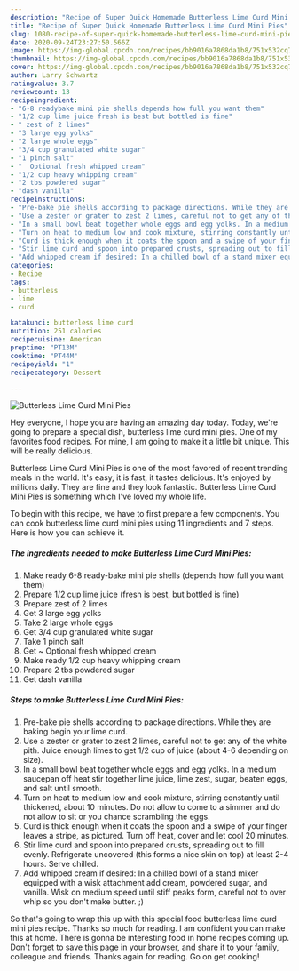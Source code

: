 ```yaml
---
description: "Recipe of Super Quick Homemade Butterless Lime Curd Mini Pies"
title: "Recipe of Super Quick Homemade Butterless Lime Curd Mini Pies"
slug: 1080-recipe-of-super-quick-homemade-butterless-lime-curd-mini-pies
date: 2020-09-24T23:27:50.566Z
image: https://img-global.cpcdn.com/recipes/bb9016a7868da1b8/751x532cq70/butterless-lime-curd-mini-pies-recipe-main-photo.jpg
thumbnail: https://img-global.cpcdn.com/recipes/bb9016a7868da1b8/751x532cq70/butterless-lime-curd-mini-pies-recipe-main-photo.jpg
cover: https://img-global.cpcdn.com/recipes/bb9016a7868da1b8/751x532cq70/butterless-lime-curd-mini-pies-recipe-main-photo.jpg
author: Larry Schwartz
ratingvalue: 3.7
reviewcount: 13
recipeingredient:
- "6-8 readybake mini pie shells depends how full you want them"
- "1/2 cup lime juice fresh is best but bottled is fine"
- " zest of 2 limes"
- "3 large egg yolks"
- "2 large whole eggs"
- "3/4 cup granulated white sugar"
- "1 pinch salt"
- "  Optional fresh whipped cream"
- "1/2 cup heavy whipping cream"
- "2 tbs powdered sugar"
- "dash vanilla"
recipeinstructions:
- "Pre-bake pie shells according to package directions. While they are baking begin your lime curd."
- "Use a zester or grater to zest 2 limes, careful not to get any of the white pith. Juice enough limes to get 1/2 cup of juice (about 4-6 depending on size)."
- "In a small bowl beat together whole eggs and egg yolks. In a medium saucepan off heat stir together lime juice, lime zest, sugar, beaten eggs, and salt until smooth."
- "Turn on heat to medium low and cook mixture, stirring constantly until thickened, about 10 minutes. Do not allow to come to a simmer and do not allow to sit or you chance scrambling the eggs."
- "Curd is thick enough when it coats the spoon and a swipe of your finger leaves a stripe, as pictured. Turn off heat, cover and let cool 20 minutes."
- "Stir lime curd and spoon into prepared crusts, spreading out to fill evenly. Refrigerate uncovered (this forms a nice skin on top) at least 2-4 hours. Serve chilled."
- "Add whipped cream if desired: In a chilled bowl of a stand mixer equipped with a wisk attachment add cream, powdered sugar, and vanilla. Wisk on medium speed until stiff peaks form, careful not to over whip so you don&#39;t make butter. ;)"
categories:
- Recipe
tags:
- butterless
- lime
- curd

katakunci: butterless lime curd 
nutrition: 251 calories
recipecuisine: American
preptime: "PT13M"
cooktime: "PT44M"
recipeyield: "1"
recipecategory: Dessert

---
```



![Butterless Lime Curd Mini Pies](https://img-global.cpcdn.com/recipes/bb9016a7868da1b8/751x532cq70/butterless-lime-curd-mini-pies-recipe-main-photo.jpg)

Hey everyone, I hope you are having an amazing day today. Today, we're going to prepare a special dish, butterless lime curd mini pies. One of my favorites food recipes. For mine, I am going to make it a little bit unique. This will be really delicious.

Butterless Lime Curd Mini Pies is one of the most favored of recent trending meals in the world. It's easy, it is fast, it tastes delicious. It's enjoyed by millions daily. They are fine and they look fantastic. Butterless Lime Curd Mini Pies is something which I've loved my whole life.




To begin with this recipe, we have to first prepare a few components. You can cook butterless lime curd mini pies using 11 ingredients and 7 steps. Here is how you can achieve it.

<!--inarticleads1-->

##### The ingredients needed to make Butterless Lime Curd Mini Pies:

1. Make ready 6-8 ready-bake mini pie shells (depends how full you want them)
1. Prepare 1/2 cup lime juice (fresh is best, but bottled is fine)
1. Prepare  zest of 2 limes
1. Get 3 large egg yolks
1. Take 2 large whole eggs
1. Get 3/4 cup granulated white sugar
1. Take 1 pinch salt
1. Get  ~ Optional fresh whipped cream
1. Make ready 1/2 cup heavy whipping cream
1. Prepare 2 tbs powdered sugar
1. Get dash vanilla




<!--inarticleads2-->

##### Steps to make Butterless Lime Curd Mini Pies:

1. Pre-bake pie shells according to package directions. While they are baking begin your lime curd.
1. Use a zester or grater to zest 2 limes, careful not to get any of the white pith. Juice enough limes to get 1/2 cup of juice (about 4-6 depending on size).
1. In a small bowl beat together whole eggs and egg yolks. In a medium saucepan off heat stir together lime juice, lime zest, sugar, beaten eggs, and salt until smooth.
1. Turn on heat to medium low and cook mixture, stirring constantly until thickened, about 10 minutes. Do not allow to come to a simmer and do not allow to sit or you chance scrambling the eggs.
1. Curd is thick enough when it coats the spoon and a swipe of your finger leaves a stripe, as pictured. Turn off heat, cover and let cool 20 minutes.
1. Stir lime curd and spoon into prepared crusts, spreading out to fill evenly. Refrigerate uncovered (this forms a nice skin on top) at least 2-4 hours. Serve chilled.
1. Add whipped cream if desired: In a chilled bowl of a stand mixer equipped with a wisk attachment add cream, powdered sugar, and vanilla. Wisk on medium speed until stiff peaks form, careful not to over whip so you don&#39;t make butter. ;)




So that's going to wrap this up with this special food butterless lime curd mini pies recipe. Thanks so much for reading. I am confident you can make this at home. There is gonna be interesting food in home recipes coming up. Don't forget to save this page in your browser, and share it to your family, colleague and friends. Thanks again for reading. Go on get cooking!
